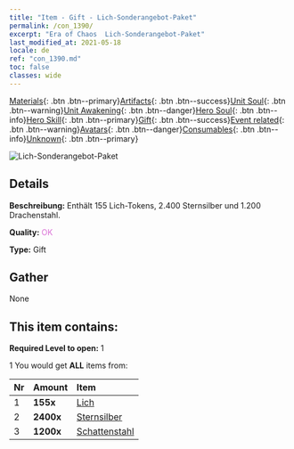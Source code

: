 ```yaml
---
title: "Item - Gift - Lich-Sonderangebot-Paket"
permalink: /con_1390/
excerpt: "Era of Chaos  Lich-Sonderangebot-Paket"
last_modified_at: 2021-05-18
locale: de
ref: "con_1390.md"
toc: false
classes: wide
---
```

 [Materials](/ItemsDE/){: .btn .btn--primary}[Artifacts](/ItemsDE/Artifacts/){: .btn .btn--success}[Unit Soul](/ItemsDE/UnitSoul/){: .btn .btn--warning}[Unit Awakening](/ItemsDE/UnitAwakening/){: .btn .btn--danger}[Hero Soul](/ItemsDE/HeroSoul/){: .btn .btn--info}[Hero Skill](/ItemsDE/HeroSkill/){: .btn .btn--primary}[Gift](/ItemsDE/Gift/){: .btn .btn--success}[Event related](/ItemsDE/Events/){: .btn .btn--warning}[Avatars](/ItemsDE/Avatars/){: .btn .btn--danger}[Consumables](/ItemsDE/Consumables/){: .btn .btn--info}[Unknown](/ItemsDE/Unknown/){: .btn .btn--primary}

 ![Lich-Sonderangebot-Paket](/images/t/i_907004.png)

## Details
 **Beschreibung:** Enthält 155 Lich-Tokens, 2.400 Sternsilber und 1.200 Drachenstahl.

 **Quality:** <span style="color: #DA70D6">OK</span>

 **Type:** Gift

## Gather

  None

## This item contains:

 **Required Level to open:** 1

 1 You would get **ALL** items  from:

  | Nr | Amount |     Item    |
  |:---|:-------|:------------|
  | 1 |  **155x** | [Lich](/ItemsDE/unt_212/) |  | 
  | 2 |  **2400x** | [Sternsilber](/ItemsDE/con_882/) |  | 
  | 3 |  **1200x** | [Schattenstahl](/ItemsDE/con_881/) |  | 
